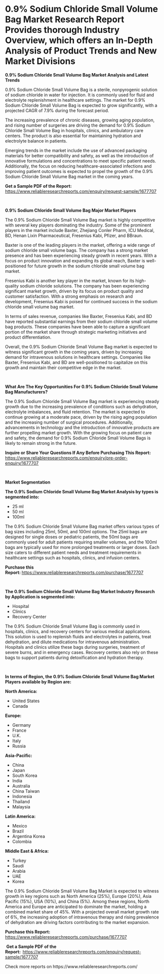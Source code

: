 <p><h1>0.9% Sodium Chloride Small Volume Bag Market Research Report Provides thorough Industry Overview, which offers an In-Depth Analysis of Product Trends and New Market Divisions</h1></p><p><strong>0.9% Sodium Chloride Small Volume Bag Market Analysis and Latest Trends</strong></p>
<p><p>0.9% Sodium Chloride Small Volume Bag is a sterile, nonpyrogenic solution of sodium chloride in water for injection. It is commonly used for fluid and electrolyte replenishment in healthcare settings. The market for 0.9% Sodium Chloride Small Volume Bag is expected to grow significantly, with a projected CAGR of 7.9% during the forecast period. </p><p>The increasing prevalence of chronic diseases, growing aging population, and rising number of surgeries are driving the demand for 0.9% Sodium Chloride Small Volume Bag in hospitals, clinics, and ambulatory care centers. The product is also essential for maintaining hydration and electrolyte balance in patients. </p><p>Emerging trends in the market include the use of advanced packaging materials for better compatibility and safety, as well as the introduction of innovative formulations and concentrations to meet specific patient needs. Additionally, the focus on reducing healthcare-associated infections and improving patient outcomes is expected to propel the growth of the 0.9% Sodium Chloride Small Volume Bag market in the coming years.</p></p>
<p><strong>Get a Sample PDF of the Report:&nbsp;</strong> <a href="https://www.reliableresearchreports.com/enquiry/request-sample/1677707">https://www.reliableresearchreports.com/enquiry/request-sample/1677707</a></p>
<p>&nbsp;</p>
<p><strong>0.9% Sodium Chloride Small Volume Bag Major Market Players</strong></p>
<p><p>The 0.9% Sodium Chloride Small Volume Bag market is highly competitive with several key players dominating the industry. Some of the prominent players in the market include Baxter, Zhejiang Conler Pharm, ICU Medical, BD, Henan Lixin Pharmaceutical, Fresenius Kabi, Pfizer, and BBraun.</p><p>Baxter is one of the leading players in the market, offering a wide range of sodium chloride small volume bags. The company has a strong market presence and has been experiencing steady growth in recent years. With a focus on product innovation and expanding its global reach, Baxter is well-positioned for future growth in the sodium chloride small volume bag market.</p><p>Fresenius Kabi is another key player in the market, known for its high-quality sodium chloride solutions. The company has been experiencing significant market growth, driven by its focus on product quality and customer satisfaction. With a strong emphasis on research and development, Fresenius Kabi is poised for continued success in the sodium chloride small volume bag market.</p><p>In terms of sales revenue, companies like Baxter, Fresenius Kabi, and BD have reported substantial earnings from their sodium chloride small volume bag products. These companies have been able to capture a significant portion of the market share through strategic marketing initiatives and product differentiation.</p><p>Overall, the 0.9% Sodium Chloride Small Volume Bag market is expected to witness significant growth in the coming years, driven by increasing demand for intravenous solutions in healthcare settings. Companies like Baxter, Fresenius Kabi, and BD are well-positioned to capitalize on this growth and maintain their competitive edge in the market.</p></p>
<p>&nbsp;</p>
<p><strong>What Are The Key Opportunities For 0.9% Sodium Chloride Small Volume Bag Manufacturers?</strong></p>
<p><p>The 0.9% Sodium Chloride Small Volume Bag market is experiencing steady growth due to the increasing prevalence of conditions such as dehydration, electrolyte imbalances, and fluid retention. The market is expected to continue growing at a moderate pace, driven by the rising aging population and the increasing number of surgical procedures. Additionally, advancements in technology and the introduction of innovative products are further propelling market growth. With the growing focus on patient care and safety, the demand for 0.9% Sodium Chloride Small Volume Bags is likely to remain strong in the future.</p></p>
<p><strong>Inquire or Share Your Questions If Any Before Purchasing This Report:</strong> <a href="https://www.reliableresearchreports.com/enquiry/pre-order-enquiry/1677707">https://www.reliableresearchreports.com/enquiry/pre-order-enquiry/1677707</a></p>
<p>&nbsp;</p>
<p><strong>Market Segmentation</strong></p>
<p><strong>The 0.9% Sodium Chloride Small Volume Bag Market Analysis by types is segmented into:</strong></p>
<p><ul><li>25 ml</li><li>50 ml</li><li>100ml</li></ul></p>
<p><p>The 0.9% Sodium Chloride Small Volume Bag market offers various types of bag sizes including 25ml, 50ml, and 100ml options. The 25ml bags are designed for single doses or pediatric patients, the 50ml bags are commonly used for adult patients requiring smaller volumes, and the 100ml bags are typically used for more prolonged treatments or larger doses. Each size caters to different patient needs and treatment requirements in healthcare settings such as hospitals, clinics, and infusion centers.</p></p>
<p><strong>Purchase this Report:&nbsp;</strong><a href="https://www.reliableresearchreports.com/purchase/1677707">https://www.reliableresearchreports.com/purchase/1677707</a></p>
<p>&nbsp;</p>
<p><strong>The 0.9% Sodium Chloride Small Volume Bag Market Industry Research by Application is segmented into:</strong></p>
<p><ul><li>Hospital</li><li>Clinics</li><li>Recovery Center</li></ul></p>
<p><p>The 0.9% Sodium Chloride Small Volume Bag is commonly used in hospitals, clinics, and recovery centers for various medical applications. This solution is used to replenish fluids and electrolytes in patients, treat dehydration, and dilute medications for intravenous administration. Hospitals and clinics utilize these bags during surgeries, treatment of severe burns, and in emergency cases. Recovery centers also rely on these bags to support patients during detoxification and hydration therapy.</p></p>
<p>&nbsp;</p>
<p><strong>In terms of Region, the 0.9% Sodium Chloride Small Volume Bag Market Players available by Region are:</strong></p>
<p>
    <p> <strong> North America: </strong>
        <ul>
            <li>United States</li>
            <li>Canada</li>
        </ul>
        </p> 
    <p> <strong> Europe: </strong>
        <ul>
            <li>Germany</li>
            <li>France</li>
            <li>U.K.</li>
            <li>Italy</li>
            <li>Russia</li>
        </ul>
        </p> 
    <p> <strong> Asia-Pacific: </strong>
        <ul>
            <li>China</li>
            <li>Japan</li>
            <li>South Korea</li>
            <li>India</li>
            <li>Australia</li>
            <li>China Taiwan</li>
            <li>Indonesia</li>
            <li>Thailand</li>
            <li>Malaysia</li>
        </ul>
        </p> 
    <p> <strong> Latin America: </strong>
        <ul>
            <li>Mexico</li>
            <li>Brazil</li>
            <li>Argentina Korea</li>
            <li>Colombia</li>
        </ul>
        </p> 
    <p> <strong> Middle East & Africa: </strong>
        <ul>
            <li>Turkey</li>
            <li>Saudi</li>
            <li>Arabia</li>
            <li>UAE</li>
            <li>Korea</li>
        </ul>
    </p>
    </p>
<p><p>The 0.9% Sodium Chloride Small Volume Bag Market is expected to witness growth in key regions such as North America (25%), Europe (20%), Asia Pacific (15%), USA (10%), and China (5%). Among these regions, North America and Europe are anticipated to dominate the market, holding a combined market share of 45%. With a projected overall market growth rate of 6%, the increasing adoption of intravenous therapy and rising prevalence of dehydration are driving factors contributing to the market expansion.</p></p>
<p><strong>Purchase this Report: </strong><a href="https://www.reliableresearchreports.com/purchase/1677707">https://www.reliableresearchreports.com/purchase/1677707</a></p>
<p>&nbsp;<strong>Get a Sample PDF of the Report:&nbsp;&nbsp;</strong><a href="https://www.reliableresearchreports.com/enquiry/request-sample/1677707">https://www.reliableresearchreports.com/enquiry/request-sample/1677707</a></p>
<p><strong></strong></p>
<p>Check more reports on https://www.reliableresearchreports.com/</p>